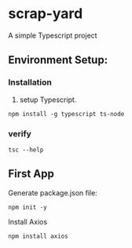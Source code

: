# scrap-yard
A simple Typescript project

## Environment Setup:

### Installation
1. setup Typescript.
```
npm install -g typescript ts-node
```
### verify
```
tsc --help
```

## First App
Generate package.json file:
```
npm init -y
```
Install Axios
```
npm install axios
```